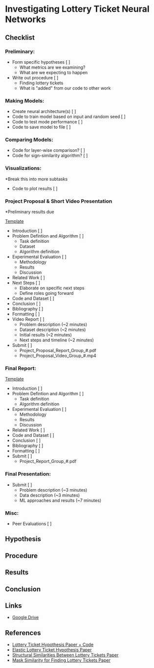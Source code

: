 # Investigating Lottery Ticket Neural Networks

## Checklist

### Preliminary:
- Form specific hypotheses \[ ]
    - What metrics are we examining?
    - What are we expecting to happen  
- Write out procedure \[ ]
    - Finding lottery tickets
    - What is "added" from our code to other work

### Making Models:
- Create neural architecture(s) \[ ]
- Code to train model based on input and random seed \[ ]
- Code to test mode performance \[ ]
- Code to save model to file \[ ]

### Comparing Models:
- Code for layer-wise comparison? \[ ]
- Code for sign-similarity algorithm? \[ ]

### Visualizations: 

*Break this into more subtasks
- Code to plot results \[ ]

### Project Proposal & Short Video Presentation 

*Preliminary results due

[Template](https://docs.google.com/document/d/1Ibxb8Egomb8bcWKkVDugm8msLasEfDYyuyuCgU5X5Co/edit)
- Introduction \[ ]
- Problem Defintion and Algorithm \[ ]
    - Task definition
    - Dataset
    - Algorithm definition
- Experimental Evaluation \[ ]
    - Methodology
    - Results
    - Discussion
- Related Work \[ ]
- Next Steps \[ ]
    - Elaborate on specific next steps
    - Define roles going forward
- Code and Dataset \[ ]
- Conclusion \[ ]
- Bibliography \[ ]
- Formatting \[ ]
- Video Report \[ ]
    - Problem description (~2 minutes)
    - Dataset description (~2 minutes)
    - Initial results (~2 minutes)
    - Next steps and timeline (~2 minutes)
- Submit \[ ]
    - Project_Proposal_Report_Group_#.pdf
    - Project_Proposal_Video_Group_#.mp4


### Final Report:

[Template](https://docs.google.com/document/d/1afAWQNCTLAsdrjXKEf7ndB2c5xbw5cBnfQUea-eHDr4/edit)
- Introduction \[ ]
- Problem Defintion and Algorithm \[ ]
    - Task definition
    - Algorithm definition
- Experimental Evaluation \[ ]
    - Methodology
    - Results
    - Discussion
- Related Work \[ ]
- Code and Dataset \[ ]
- Conclusion \[ ]
- Bibliography \[ ]
- Formatting \[ ]
- Submit \[ ]
    - Project_Report_Group_#.pdf

### Final Presentation:
- Submit \[ ]
    - Problem description (~3 minutes)
    - Data description (~3 minutes)
    - ML approaches and results (~7 minutes)

### Misc:
- Peer Evaluations \[ ]

## Hypothesis

## Procedure

## Results

## Conclusion

## Links
- [Google Drive](https://drive.google.com/drive/folders/1TV3oNUlDSi0IRF1knm-K9NLvfo4Xl9Lr?usp=share_link)

## References
- [Lottery Ticket Hypothesis Paper + Code](https://paperswithcode.com/paper/the-lottery-ticket-hypothesis-finding-sparse)
- [Elastic Lottery Ticket Hypothesis Paper](https://arxiv.org/abs/2103.16547)
- [Structural Similarities Between Lottery Tickets Paper](https://openreview.net/pdf?id=3l9mLzLa0BA)
- [Mask Similarity for Finding Lottery Tickets Paper](https://arxiv.org/pdf/2007.04091.pdf)